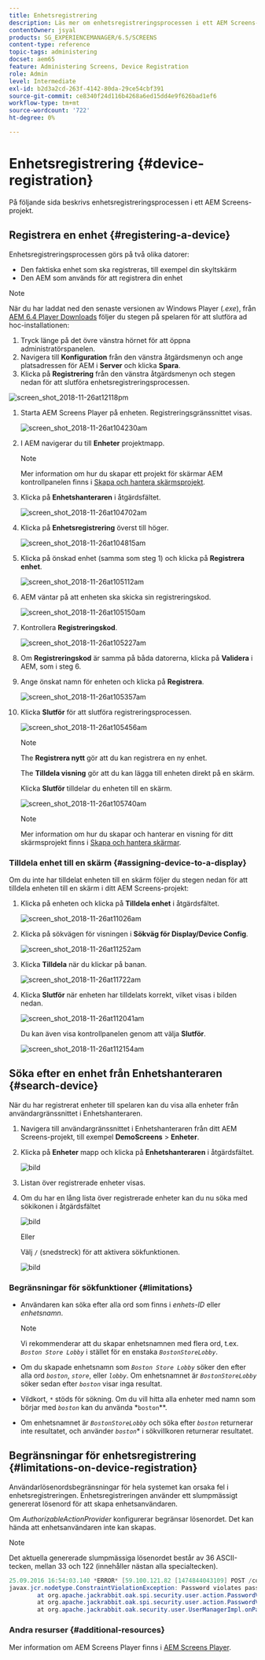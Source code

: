```yaml
---
title: Enhetsregistrering
description: Läs mer om enhetsregistreringsprocessen i ett AEM Screens-projekt.
contentOwner: jsyal
products: SG_EXPERIENCEMANAGER/6.5/SCREENS
content-type: reference
topic-tags: administering
docset: aem65
feature: Administering Screens, Device Registration
role: Admin
level: Intermediate
exl-id: b2d3a2cd-263f-4142-80da-29ce54cbf391
source-git-commit: ce8340f24d116b4268a6ed15dd4e9f626bad1ef6
workflow-type: tm+mt
source-wordcount: '722'
ht-degree: 0%

---
```


# Enhetsregistrering {#device-registration}

På följande sida beskrivs enhetsregistreringsprocessen i ett AEM Screens-projekt.

## Registrera en enhet {#registering-a-device}

Enhetsregistreringsprocessen görs på två olika datorer:

* Den faktiska enhet som ska registreras, till exempel din skyltskärm
* Den AEM som används för att registrera din enhet

>[!NOTE]
>
>När du har laddat ned den senaste versionen av Windows Player (*.exe*), från [AEM 6.4 Player Downloads](https://download.macromedia.com/screens/) följer du stegen på spelaren för att slutföra ad hoc-installationen:
>
>1. Tryck länge på det övre vänstra hörnet för att öppna administratörspanelen.
>1. Navigera till **Konfiguration** från den vänstra åtgärdsmenyn och ange platsadressen för AEM i **Server** och klicka **Spara**.
>1. Klicka på **Registrering** från den vänstra åtgärdsmenyn och stegen nedan för att slutföra enhetsregistreringsprocessen.
>

![screen_shot_2018-11-26at12118pm](assets/screen_shot_2018-11-26at12118pm.png)

1. Starta AEM Screens Player på enheten. Registreringsgränssnittet visas.

   ![screen_shot_2018-11-26at104230am](assets/screen_shot_2018-11-26at104230am.png)

1. I AEM navigerar du till **Enheter** projektmapp.

   >[!NOTE]
   >
   >Mer information om hur du skapar ett projekt för skärmar AEM kontrollpanelen finns i [Skapa och hantera skärmsprojekt](creating-a-screens-project.md).

1. Klicka på **Enhetshanteraren** i åtgärdsfältet.

   ![screen_shot_2018-11-26at104702am](assets/screen_shot_2018-11-26at104702am.png)

1. Klicka på **Enhetsregistrering** överst till höger.

   ![screen_shot_2018-11-26at104815am](assets/screen_shot_2018-11-26at104815am.png)

1. Klicka på önskad enhet (samma som steg 1) och klicka på **Registrera enhet**.

   ![screen_shot_2018-11-26at105112am](assets/screen_shot_2018-11-26at105112am.png)

1. AEM väntar på att enheten ska skicka sin registreringskod.

   ![screen_shot_2018-11-26at105150am](assets/screen_shot_2018-11-26at105150am.png)

1. Kontrollera **Registreringskod**.

   ![screen_shot_2018-11-26at105227am](assets/screen_shot_2018-11-26at105227am.png)

1. Om **Registreringskod** är samma på båda datorerna, klicka på **Validera** i AEM, som i steg 6.
1. Ange önskat namn för enheten och klicka på **Registrera**.

   ![screen_shot_2018-11-26at105357am](assets/screen_shot_2018-11-26at105357am.png)

1. Klicka **Slutför** för att slutföra registreringsprocessen.

   ![screen_shot_2018-11-26at105456am](assets/screen_shot_2018-11-26at105456am.png)

   >[!NOTE]
   >
   >The **Registrera nytt** gör att du kan registrera en ny enhet.
   >
   >The **Tilldela visning** gör att du kan lägga till enheten direkt på en skärm.

   Klicka **Slutför** tilldelar du enheten till en skärm.

   ![screen_shot_2018-11-26at105740am](assets/screen_shot_2018-11-26at105740am.png)

   >[!NOTE]
   >
   >Mer information om hur du skapar och hanterar en visning för ditt skärmsprojekt finns i [Skapa och hantera skärmar](managing-displays.md).

### Tilldela enhet till en skärm {#assigning-device-to-a-display}

Om du inte har tilldelat enheten till en skärm följer du stegen nedan för att tilldela enheten till en skärm i ditt AEM Screens-projekt:

1. Klicka på enheten och klicka på **Tilldela enhet** i åtgärdsfältet.

   ![screen_shot_2018-11-26at11026am](assets/screen_shot_2018-11-26at111026am.png)

1. Klicka på sökvägen för visningen i **Sökväg för Display/Device Config**.

   ![screen_shot_2018-11-26at11252am](assets/screen_shot_2018-11-26at111252am.png)

1. Klicka **Tilldela** när du klickar på banan.

   ![screen_shot_2018-11-26at11722am](assets/screen_shot_2018-11-26at111722am.png)

1. Klicka **Slutför** när enheten har tilldelats korrekt, vilket visas i bilden nedan.

   ![screen_shot_2018-11-26at112041am](assets/screen_shot_2018-11-26at112041am.png)

   Du kan även visa kontrollpanelen genom att välja **Slutför**.

   ![screen_shot_2018-11-26at112154am](assets/screen_shot_2018-11-26at112154am.png)

## Söka efter en enhet från Enhetshanteraren {#search-device}

När du har registrerat enheter till spelaren kan du visa alla enheter från användargränssnittet i Enhetshanteraren.

1. Navigera till användargränssnittet i Enhetshanteraren från ditt AEM Screens-projekt, till exempel **DemoScreens** > **Enheter**.

1. Klicka på **Enheter** mapp och klicka på **Enhetshanteraren** i åtgärdsfältet.

   ![bild](/help/user-guide/assets/device-manager/device-manager-1.png)

1. Listan över registrerade enheter visas.

1. Om du har en lång lista över registrerade enheter kan du nu söka med sökikonen i åtgärdsfältet

   ![bild](/help/user-guide/assets/device-manager/device-manager-2.png)

   Eller

   Välj `/` (snedstreck) för att aktivera sökfunktionen.

   ![bild](/help/user-guide/assets/device-manager/device-manager-3.png)


### Begränsningar för sökfunktioner {#limitations}

* Användaren kan söka efter alla ord som finns i *enhets-ID* eller *enhetsnamn*.

  >[!NOTE]
  >Vi rekommenderar att du skapar enhetsnamnen med flera ord, t.ex. *`Boston Store Lobby`* i stället för en enstaka *`BostonStoreLobby`*.

* Om du skapade enhetsnamn som *`Boston Store Lobby`* söker den efter alla ord *`boston`*, *`store`*, eller *`lobby`*. Om enhetsnamnet är *`BostonStoreLobby`* söker sedan efter *`boston`* visar inga resultat.

* Vildkort, `*` stöds för sökning. Om du vill hitta alla enheter med namn som börjar med *`boston`* kan du använda *`boston`**.

* Om enhetsnamnet är *`BostonStoreLobby`* och söka efter *`boston`* returnerar inte resultatet, och använder *`boston`** i sökvillkoren returnerar resultatet.

## Begränsningar för enhetsregistrering {#limitations-on-device-registration}

Användarlösenordsbegränsningar för hela systemet kan orsaka fel i enhetsregistreringen. Enhetsregistreringen använder ett slumpmässigt genererat lösenord för att skapa enhetsanvändaren.

Om *AuthorizableActionProvider* konfigurerar begränsar lösenordet. Det kan hända att enhetsanvändaren inte kan skapas.

>[!NOTE]
>
>Det aktuella genererade slumpmässiga lösenordet består av 36 ASCII-tecken, mellan 33 och 122 (innehåller nästan alla specialtecken).

```java
25.09.2016 16:54:03.140 *ERROR* [59.100.121.82 [1474844043109] POST /content/screens/svc/registration HTTP/1.1] com.adobe.cq.screens.device.registration.impl.RegistrationServlet Error during device registration
javax.jcr.nodetype.ConstraintViolationException: Password violates password constraint (^(?=.*\d).{7,9}$).
        at org.apache.jackrabbit.oak.spi.security.user.action.PasswordValidationAction.validatePassword(PasswordValidationAction.java:105)
        at org.apache.jackrabbit.oak.spi.security.user.action.PasswordValidationAction.onPasswordChange(PasswordValidationAction.java:76)
        at org.apache.jackrabbit.oak.security.user.UserManagerImpl.onPasswordChange(UserManagerImpl.java:308)
```

### Andra resurser {#additional-resources}

Mer information om AEM Screens Player finns i [AEM Screens Player](working-with-screens-player.md).
